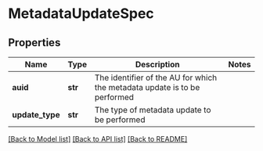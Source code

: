 # MetadataUpdateSpec

## Properties
Name | Type | Description | Notes
------------ | ------------- | ------------- | -------------
**auid** | **str** | The identifier of the AU for which the metadata update is to be performed | 
**update_type** | **str** | The type of metadata update to be performed | 

[[Back to Model list]](../README.md#documentation-for-models) [[Back to API list]](../README.md#documentation-for-api-endpoints) [[Back to README]](../README.md)


